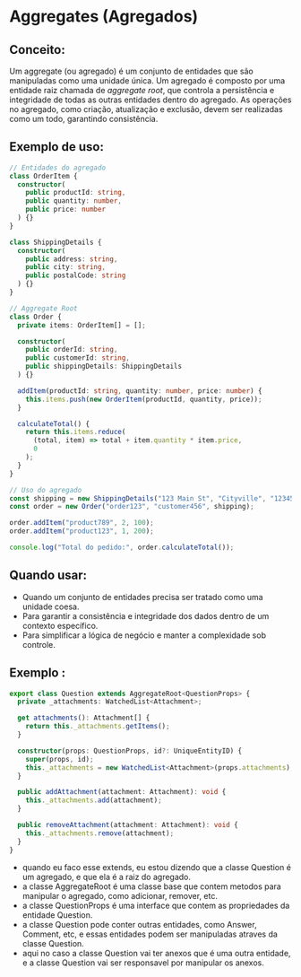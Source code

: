 # **Aggregates (Agregados)**

## Conceito:

Um aggregate (ou agregado) é um conjunto de entidades que são manipuladas como uma unidade única. Um agregado é composto por uma entidade raiz chamada de _aggregate root_, que controla a persistência e integridade de todas as outras entidades dentro do agregado. As operações no agregado, como criação, atualização e exclusão, devem ser realizadas como um todo, garantindo consistência.

## Exemplo de uso:

```typescript
// Entidades do agregado
class OrderItem {
  constructor(
    public productId: string,
    public quantity: number,
    public price: number
  ) {}
}

class ShippingDetails {
  constructor(
    public address: string,
    public city: string,
    public postalCode: string
  ) {}
}

// Aggregate Root
class Order {
  private items: OrderItem[] = [];

  constructor(
    public orderId: string,
    public customerId: string,
    public shippingDetails: ShippingDetails
  ) {}

  addItem(productId: string, quantity: number, price: number) {
    this.items.push(new OrderItem(productId, quantity, price));
  }

  calculateTotal() {
    return this.items.reduce(
      (total, item) => total + item.quantity * item.price,
      0
    );
  }
}

// Uso do agregado
const shipping = new ShippingDetails("123 Main St", "Cityville", "12345");
const order = new Order("order123", "customer456", shipping);

order.addItem("product789", 2, 100);
order.addItem("product123", 1, 200);

console.log("Total do pedido:", order.calculateTotal());
```

## Quando usar:

- Quando um conjunto de entidades precisa ser tratado como uma unidade coesa.
- Para garantir a consistência e integridade dos dados dentro de um contexto específico.
- Para simplificar a lógica de negócio e manter a complexidade sob controle.

## Exemplo :

```typescript
export class Question extends AggregateRoot<QuestionProps> {
  private _attachments: WatchedList<Attachment>;

  get attachments(): Attachment[] {
    return this._attachments.getItems();
  }

  constructor(props: QuestionProps, id?: UniqueEntityID) {
    super(props, id);
    this._attachments = new WatchedList<Attachment>(props.attachments);
  }

  public addAttachment(attachment: Attachment): void {
    this._attachments.add(attachment);
  }

  public removeAttachment(attachment: Attachment): void {
    this._attachments.remove(attachment);
  }
}
```

- quando eu faco esse extends, eu estou dizendo que a classe Question é um agregado, e que ela é a raiz do agregado.
- a classe AggregateRoot é uma classe base que contem metodos para manipular o agregado, como adicionar, remover, etc.
- a classe QuestionProps é uma interface que contem as propriedades da entidade Question.
- a classe Question pode conter outras entidades, como Answer, Comment, etc, e essas entidades podem ser manipuladas atraves da classe Question.
- aqui no caso a classe Question vai ter anexos que é uma outra entidade, e a classe Question vai ser responsavel por manipular os anexos.
